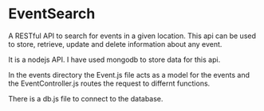 # EventSearch
A RESTful API to search for events in a given location.
This api can be used to store, retrieve, update and delete information about any event.

It is a nodejs API. I have used mongodb to store data for this api.

In the events directory the Event.js file acts as a model for the events and the EventController.js routes the request to differnt functions.

There is a db.js file to connect to the database.

